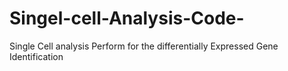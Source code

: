 # Singel-cell-Analysis-Code-
Single Cell analysis Perform for the differentially Expressed Gene Identification 
